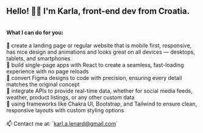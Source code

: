 ## Hello! 👩‍💻 I'm Karla, front-end dev from Croatia.<br>
<br>
<b>What I can do for you:</b><br>
<br>
💾 create a landing page or regular website that is mobile first, responsive, has nice design and animations and looks great on all devices — desktops, tablets, and smartphones<br>
💾 build single-page apps with React to create a seamless, fast-loading experience with no page reloads<br>
💾 convert Figma designs to code with precision, ensuring every detail matches the original concept<br>
💾 integrate APIs to provide real-time data, whether for social media feeds, weather, product listings, or any other custom data <br>
💾 using frameworks like Chakra UI, Bootstrap, and Tailwind to ensure clean, responsive layouts with custom styling options<br>
<br>
📫 Contact me at: `<a href="mailto:&#107;&#97;&#114;&#108;&#46;&#97;&#46;&#108;&#101;&#110;&#97;&#114;&#100;&#64;&#103;&#109;&#97;&#105;&#108;&#46;&#99;&#111;&#109;">karl.a.lenard@gmail.com</a>`
